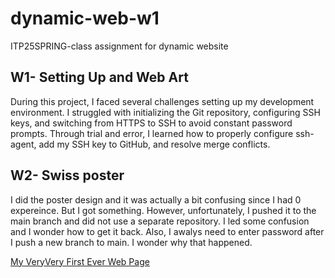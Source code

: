# dynamic-web-w1
ITP25SPRING-class assignment for dynamic website

## W1- Setting Up and Web Art

During this project, I faced several challenges setting up my development environment. I struggled with initializing the Git repository, configuring SSH keys, and switching from HTTPS to SSH to avoid constant password prompts. Through trial and error, I learned how to properly configure ssh-agent, add my SSH key to GitHub, and resolve merge conflicts.

## W2- Swiss poster

I did the poster design and it was actually a bit confusing since I had 0 expereince. But I got something. However, unfortunately, I pushed it to the main branch and did not use a separate repository. I led some confusion and I wonder how to get it back. 
Also, I awalys need to enter password after I push a new branch to main. I wonder why that happened.

[My VeryVery First Ever Web Page](http://127.0.0.1:5500/)
